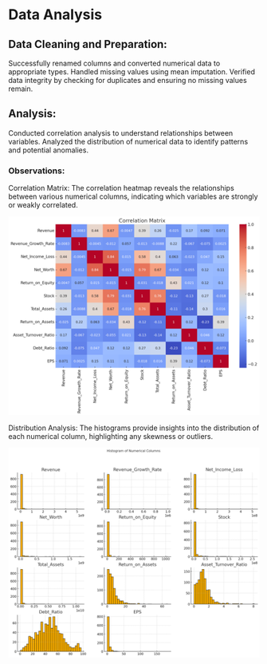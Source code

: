 # Data Analysis
## Data Cleaning and Preparation:

Successfully renamed columns and converted numerical data to appropriate types.
Handled missing values using mean imputation.
Verified data integrity by checking for duplicates and ensuring no missing values remain.

## Analysis:

Conducted correlation analysis to understand relationships between variables.
Analyzed the distribution of numerical data to identify patterns and potential anomalies.

### Observations:
Correlation Matrix: The correlation heatmap reveals the relationships between various numerical columns, indicating which variables are strongly or weakly correlated.

![Correlation](Correlation_Matrix.png)

Distribution Analysis: The histograms provide insights into the distribution of each numerical column, highlighting any skewness or outliers.

![Distribution](Histogram.png)